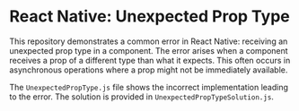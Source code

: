 # React Native: Unexpected Prop Type

This repository demonstrates a common error in React Native: receiving an unexpected prop type in a component. The error arises when a component receives a prop of a different type than what it expects. This often occurs in asynchronous operations where a prop might not be immediately available.

The `UnexpectedPropType.js` file shows the incorrect implementation leading to the error. The solution is provided in `UnexpectedPropTypeSolution.js`.